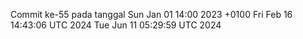 Commit ke-55 pada tanggal Sun Jan 01 14:00 2023 +0100
Fri Feb 16 14:43:06 UTC 2024
Tue Jun 11 05:29:59 UTC 2024
